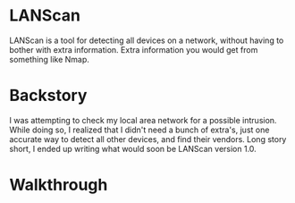 # LANScan
LANScan is a tool for detecting all devices on a network, without having to bother with extra information. Extra information you would get from something like Nmap.

# Backstory
I was attempting to check my local area network for a possible intrusion. While doing so, I realized that I didn't need a bunch of extra's, just one accurate way to detect all other devices, and find their vendors. Long story short, I ended up writing what would soon be LANScan version 1.0.

# Walkthrough
